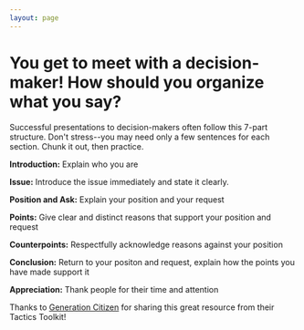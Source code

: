 ```yaml
---
layout: page
---
```


You get to meet with a decision-maker! How should you organize what you say?
=================

Successful presentations to decision-makers often follow this 7-part structure. Don't stress--you may need only a few sentences for each section. Chunk it out, then practice.

**Introduction:** Explain who you are

**Issue:** Introduce the issue immediately and state it clearly.

**Position and Ask:** Explain your position and your request

**Points:** Give clear and distinct reasons that support your position and request

**Counterpoints:** Respectfully acknowledge reasons against your position

**Conclusion:** Return to your positon and request, explain how the points you have made support it

**Appreciation:** Thank people for their time and attention

Thanks to [Generation Citizen](https://generationcitizen.org) for sharing this great resource from their Tactics Toolkit!
